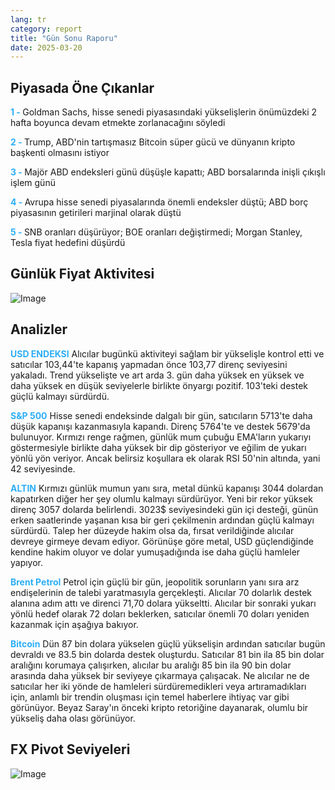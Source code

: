 ```yaml
---
lang: tr
category: report
title: "Gün Sonu Raporu"
date: 2025-03-20
---
```



<h2>Piyasada Öne Çıkanlar</h2>
<strong style="color: #2caef7;">1 - </strong> Goldman Sachs, hisse senedi piyasasındaki yükselişlerin önümüzdeki 2 hafta boyunca devam etmekte zorlanacağını söyledi

<strong style="color: #2caef7;">2 - </strong> Trump, ABD'nin tartışmasız Bitcoin süper gücü ve dünyanın kripto başkenti olmasını istiyor


<strong style="color: #2caef7;">3 - </strong> Majör ABD endeksleri günü düşüşle kapattı; ABD borsalarında inişli çıkışlı işlem günü

<strong style="color: #2caef7;">4 - </strong> Avrupa hisse senedi piyasalarında önemli endeksler düştü; ABD borç piyasasının getirileri marjinal olarak düştü

<strong style="color: #2caef7;">5 - </strong> SNB oranları düşürüyor; BOE oranları değiştirmedi; Morgan Stanley, Tesla fiyat hedefini düşürdü



<h2>Günlük Fiyat Aktivitesi</h2>
<img src="https://markleighedu.github.io/img/Mar-2025/20-Mar-2025/price.jpg" alt="Image"/>

<h2>Analizler</h2>
<strong style="color: #2caef7;">USD ENDEKSI</strong> Alıcılar bugünkü aktiviteyi sağlam bir yükselişle kontrol etti ve satıcılar 103,44'te kapanış yapmadan önce 103,77 direnç seviyesini yakaladı. Trend yükselişte ve art arda 3. gün daha yüksek en yüksek ve daha yüksek en düşük seviyelerle birlikte önyargı pozitif. 103'teki destek güçlü kalmayı sürdürdü.

<strong style="color: #2caef7;">S&P 500</strong> Hisse senedi endeksinde dalgalı bir gün, satıcıların 5713'te daha düşük kapanışı kazanmasıyla kapandı. Direnç 5764'te ve destek 5679'da bulunuyor. Kırmızı renge rağmen, günlük mum çubuğu EMA'ların yukarıyı göstermesiyle birlikte daha yüksek bir dip gösteriyor ve eğilim de yukarı yönlü yön veriyor. Ancak belirsiz koşullara ek olarak RSI 50'nin altında, yani 42 seviyesinde.

<strong style="color: #2caef7;">ALTIN</strong> Kırmızı günlük mumun yanı sıra, metal dünkü kapanışı 3044 dolardan kapatırken diğer her şey olumlu kalmayı sürdürüyor. Yeni bir rekor yüksek direnç 3057 dolarda belirlendi. 3023$ seviyesindeki gün içi desteği, günün erken saatlerinde yaşanan kısa bir geri çekilmenin ardından güçlü kalmayı sürdürdü. Talep her düzeyde hakim olsa da, fırsat verildiğinde alıcılar devreye girmeye devam ediyor. Görünüşe göre metal, USD güçlendiğinde kendine hakim oluyor ve dolar yumuşadığında ise daha güçlü hamleler yapıyor.

<strong style="color: #2caef7;">Brent Petrol</strong> Petrol için güçlü bir gün, jeopolitik sorunların yanı sıra arz endişelerinin de talebi yaratmasıyla gerçekleşti. Alıcılar 70 dolarlık destek alanına adım attı ve direnci 71,70 dolara yükseltti. Alıcılar bir sonraki yukarı yönlü hedef olarak 72 doları beklerken, satıcılar önemli 70 doları yeniden kazanmak için aşağıya bakıyor.

<strong style="color: #2caef7;">Bitcoin</strong> Dün 87 bin dolara yükselen güçlü yükselişin ardından satıcılar bugün devraldı ve 83.5 bin dolarda destek oluşturdu. Satıcılar 81 bin ila 85 bin dolar aralığını korumaya çalışırken, alıcılar bu aralığı 85 bin ila 90 bin dolar arasında daha yüksek bir seviyeye çıkarmaya çalışacak. Ne alıcılar ne de satıcılar her iki yönde de hamleleri sürdüremedikleri veya artıramadıkları için, anlamlı bir trendin oluşması için temel haberlere ihtiyaç var gibi görünüyor. Beyaz Saray'ın önceki kripto retoriğine dayanarak, olumlu bir yükseliş daha olası görünüyor.



<h2>FX Pivot Seviyeleri</h2>
<img src="https://markleighedu.github.io/img/Mar-2025/20-Mar-2025/pivot.jpg" alt="Image"/>